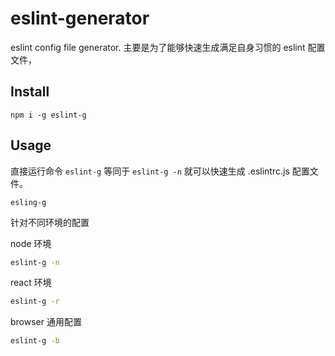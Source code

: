 # eslint-generator
eslint config file generator. 主要是为了能够快速生成满足自身习惯的 eslint 配置文件，

## Install

```base
npm i -g eslint-g
```

## Usage

直接运行命令 `eslint-g` 等同于 `eslint-g -n` 就可以快速生成 .eslintrc.js 配置文件。

```base
esling-g
```

针对不同环境的配置

node 环境
```bash
eslint-g -n
```

react 环境
```bash
eslint-g -r
```

browser 通用配置
```bash
eslint-g -b
```
